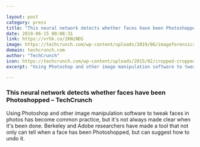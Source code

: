 ```yaml
---

layout: post
category: press
title: "This neural network detects whether faces have been Photoshopped"
date: 2019-06-15 00:08:31
link: https://vrhk.co/2KNzNDS
image: https://techcrunch.com/wp-content/uploads/2019/06/imageforensics.jpg?w=764
domain: techcrunch.com
author: "TechCrunch"
icon: https://techcrunch.com/wp-content/uploads/2015/02/cropped-cropped-favicon-gradient.png?w=180
excerpt: "Using Photoshop and other image manipulation software to tweak faces in photos has become common practice, but it's not always made clear when it's been done. Berkeley and Adobe researchers have made a tool that not only can tell when a face has been Photoshopped, but can suggest how to undo it."

---
```


### This neural network detects whether faces have been Photoshopped – TechCrunch

Using Photoshop and other image manipulation software to tweak faces in photos has become common practice, but it's not always made clear when it's been done. Berkeley and Adobe researchers have made a tool that not only can tell when a face has been Photoshopped, but can suggest how to undo it.